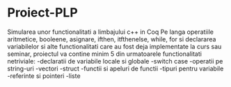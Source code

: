 # Proiect-PLP
Simularea unor functionalitati a limbajului c++ in Coq
Pe langa operatiile aritmetice, booleene, asignare, ifthen, itfthenelse, while, for si declararea variabilelor si alte functionalitati care au fost deja implementate la curs sau seminar, proiectul va contine minim 5 din urmatoarele functionalitati netriviale:
-declaratii de variabile locale si globale
-switch case
-operatii pe string-uri
-vectori
-struct
-functii si apeluri de functii
-tipuri pentru variabile
-referinte si pointeri
-liste

